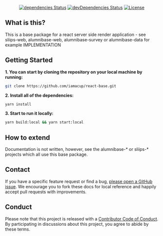 
<div align="center">

  [![dependencies Status](https://david-dm.org/iamacup/react-base/status.svg)](https://david-dm.org/iamacup/react-base)
  [![devDependencies Status](https://david-dm.org/iamacup/react-base/dev-status.svg)](https://david-dm.org/iamacup/react-base?type=dev)
  [![License](https://img.shields.io/badge/License-Apache%202.0-blue.svg)](https://opensource.org/licenses/Apache-2.0)

</div>

What is this?
-------

This is a base package for a react server side render application - see sliips-web, alumnibase-web, alumnibase-survey or alumnibase-data for example IMPLEMENTATION

Getting Started
-------

**1. You can start by cloning the repository on your local machine by running:**

```bash
git clone https://github.com/iamacup/react-base.git
```

**2. Install all of the dependencies:**

```bash
yarn install
```

**3. Start to run it locally:**

```bash
yarn build:local && yarn start:local
```

How to extend
-------

Documentation is not written, however, see the alumnibase-* or sliips-* projects which all use this base package.

Contact
-------

If you have a specific feature request or find a bug, [please open a GitHub issue](https://github.com/iamacup/react-base/issues/new). We encourage you to fork these docs for local reference and happily accept pull requests with improvements.

Conduct
-------

Please note that this project is released with a [Contributor Code of Conduct](https://github.com/iamacup/alumnibase-data/blob/master/CONDUCT.md). By participating in discussions about this project, you agree to abide by these terms.

